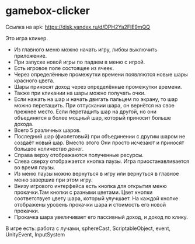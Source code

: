 # gamebox-clicker
 
 Ссылка на apk: https://disk.yandex.ru/d/DPH2Ya2FlE9mQQ
 
Это игра кликер.
- Из главного меню можно начать игру, либоы выключить приложение.
- При запуске новой игры по падаем в меню с игрой. 
- Есть игровое поле состоящее из ячеек. 
- Через определённые промежутки времени появляются новые шары красного цвета. 
- Шары приносят доход через определённые промежутки времени. 
- Также при кликании на шары можно получать очки.
- Если нажать на шар и начать двигать пальцем по экрану, то шар можно перетащить. При отпускании шара, он вернётся на свое прежнее место.
Если перетащить шар на другой, но они объединятся в более мощный шар, который приносит больше дохода. 
- Всего 5 различных шаров.
- Последний шар (фиолетовый) при объединении с другим шаром не создаёт новый шар. Вместо этого Они просто исчезают и приносят большое количество денег.
- Справа верху отображаются полученные ресурсы.
- Слева сверху отображается кнопка паузы. Игра приостанавливается во время паузы.
- Из меню паузы можно вернуться в игру или вернуться в главное меню завершив при этом игру.
- Внизу игрового интерфейса есть кнопка для открытия меню прокачки.Там кнопки с разными цветами. Цвет кнопки соответствует цвету шара, который улучшает.
На каждой кнопке отображены уровень прокачки шара и стоимость его новой прокачки.
- Прокачка шара увеличивает его пассивный доход, и доход по клику.

В игре есть: работа с лучами, sphereCast, ScriptableObject, event, UnityEvent, InputSystem
